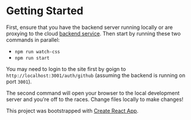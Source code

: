# Getting Started
First, ensure that you have the backend server running locally or are proxying to the cloud [backend service](https://git.michaelblouin.ca/edrc/edrc-backend). Then start by running these two commands in parallel:
 - `npm run watch-css`
 - `npm run start`

You may need to login to the site first by goign to `http://localhost:3001/auth/github` (assuming the backend is running on port `3001`).

The second command will open your browser to the local development server and you're off to the races. Change files locally to make changes!

This project was bootstrapped with [Create React App](https://github.com/facebookincubator/create-react-app).